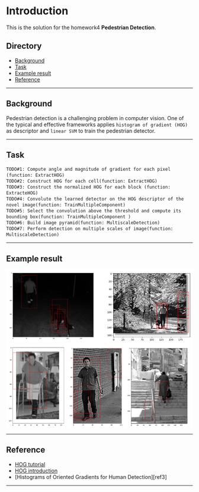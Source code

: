 Introduction
=======================================
This is the solution for the homework4 **Pedestrian Detection**.

## Directory
* [Background](#background)
* [Task](#task)
* [Example result](#example-result)
* [Reference](#reference)

****
## **Background**
Pedestrian detection is a challenging problem in computer vision. One of the typical and effective frameworks applies `histogram of gradient (HOG)` as descriptor and `linear SVM` to train the pedestrian detector.


****
## **Task**
	TODO#1: Compute angle and magnitude of gradient for each pixel (function: ExtractHOG)
	TODO#2: Construct HOG for each cell(function: ExtractHOG)
	TODO#3: Construct the normalized HOG for each block (function: ExtracteHOG)
	TODO#4: Convolute the learned detector on the HOG descriptor of the novel image(function: TrainMultipleComponent)
	TODO#5: Select the convolution above the threshold and compute its bounding box(function: TrainMultipleComponent )
	TODO#6: Build image pyramid(function: MultiscaleDetection)
	TODO#7: Perform detection on multiple scales of image(function: MultiscaleDetection)


****
## **Example result**
![Example](./result/PD-show.PNG "result")


****
## **Reference**
* [HOG tutorial][ref1]
* [HOG introduction][ref2]
* [Histograms of Oriented Gradients for Human Detection][ref3]

-----------------------------------------------
[ref1]:http://mccormickml.com/2013/05/09/hog-person-detector-tutorial/ "ref1"
[ref2]:https://en.wikipedia.org/wiki/Histogram_of_oriented_gradients "ref2"
[ref2]:http://lear.inrialpes.fr/people/triggs/pubs/Dalal-cvpr05.pdf "ref3"